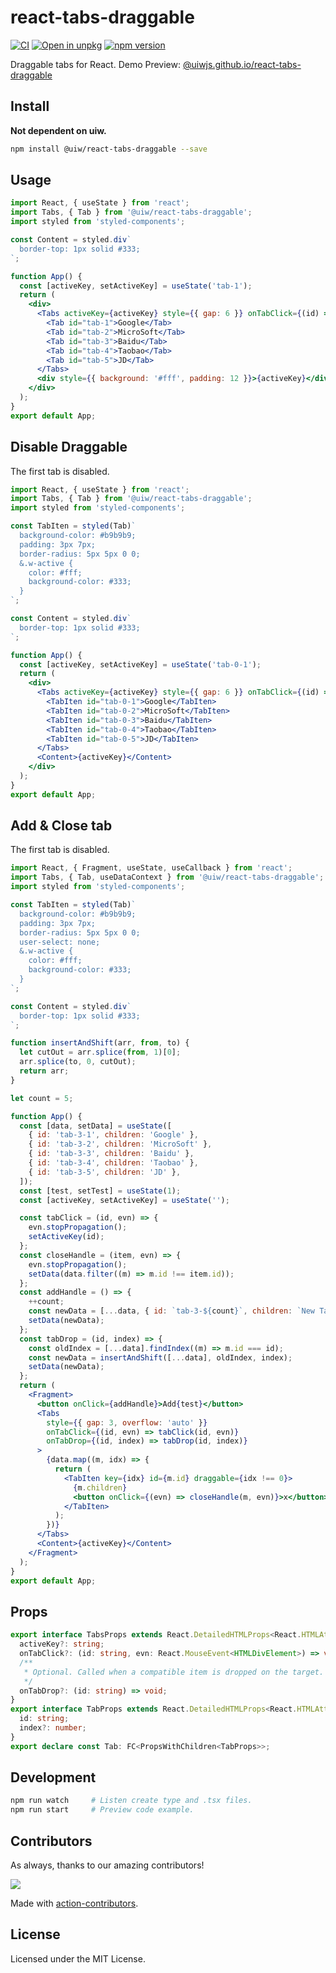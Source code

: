 # react-tabs-draggable

[![CI](https://github.com/uiwjs/react-tabs-draggable/actions/workflows/ci.yml/badge.svg)](https://github.com/uiwjs/react-tabs-draggable/actions/workflows/ci.yml)
[![Open in unpkg](https://img.shields.io/badge/Open%20in-unpkg-blue)](https://uiwjs.github.io/npm-unpkg/#/pkg/@uiw/react-tabs-draggable/file/README.md)
[![npm version](https://img.shields.io/npm/v/@uiw/react-tabs-draggable.svg)](https://www.npmjs.com/package/@uiw/react-tabs-draggable)

Draggable tabs for React. Demo Preview: [@uiwjs.github.io/react-tabs-draggable](https://uiwjs.github.io/react-tabs-draggable/)

## Install

**Not dependent on uiw.**

```bash
npm install @uiw/react-tabs-draggable --save
```

## Usage

```jsx mdx:preview
import React, { useState } from 'react';
import Tabs, { Tab } from '@uiw/react-tabs-draggable';
import styled from 'styled-components';

const Content = styled.div`
  border-top: 1px solid #333;
`;

function App() {
  const [activeKey, setActiveKey] = useState('tab-1');
  return (
    <div>
      <Tabs activeKey={activeKey} style={{ gap: 6 }} onTabClick={(id) => setActiveKey(id)}>
        <Tab id="tab-1">Google</Tab>
        <Tab id="tab-2">MicroSoft</Tab>
        <Tab id="tab-3">Baidu</Tab>
        <Tab id="tab-4">Taobao</Tab>
        <Tab id="tab-5">JD</Tab>
      </Tabs>
      <div style={{ background: '#fff', padding: 12 }}>{activeKey}</div>
    </div>
  );
}
export default App;
```

## Disable Draggable

The first tab is disabled.

```jsx mdx:preview
import React, { useState } from 'react';
import Tabs, { Tab } from '@uiw/react-tabs-draggable';
import styled from 'styled-components';

const TabIten = styled(Tab)`
  background-color: #b9b9b9;
  padding: 3px 7px;
  border-radius: 5px 5px 0 0;
  &.w-active {
    color: #fff;
    background-color: #333;
  }
`;

const Content = styled.div`
  border-top: 1px solid #333;
`;

function App() {
  const [activeKey, setActiveKey] = useState('tab-0-1');
  return (
    <div>
      <Tabs activeKey={activeKey} style={{ gap: 6 }} onTabClick={(id) => setActiveKey(id)}>
        <TabIten id="tab-0-1">Google</TabIten>
        <TabIten id="tab-0-2">MicroSoft</TabIten>
        <TabIten id="tab-0-3">Baidu</TabIten>
        <TabIten id="tab-0-4">Taobao</TabIten>
        <TabIten id="tab-0-5">JD</TabIten>
      </Tabs>
      <Content>{activeKey}</Content>
    </div>
  );
}
export default App;
```

## Add & Close tab

The first tab is disabled.

```jsx mdx:preview
import React, { Fragment, useState, useCallback } from 'react';
import Tabs, { Tab, useDataContext } from '@uiw/react-tabs-draggable';
import styled from 'styled-components';

const TabIten = styled(Tab)`
  background-color: #b9b9b9;
  padding: 3px 7px;
  border-radius: 5px 5px 0 0;
  user-select: none;
  &.w-active {
    color: #fff;
    background-color: #333;
  }
`;

const Content = styled.div`
  border-top: 1px solid #333;
`;

function insertAndShift(arr, from, to) {
  let cutOut = arr.splice(from, 1)[0];
  arr.splice(to, 0, cutOut);
  return arr;
}

let count = 5;

function App() {
  const [data, setData] = useState([
    { id: 'tab-3-1', children: 'Google' },
    { id: 'tab-3-2', children: 'MicroSoft' },
    { id: 'tab-3-3', children: 'Baidu' },
    { id: 'tab-3-4', children: 'Taobao' },
    { id: 'tab-3-5', children: 'JD' },
  ]);
  const [test, setTest] = useState(1);
  const [activeKey, setActiveKey] = useState('');

  const tabClick = (id, evn) => {
    evn.stopPropagation();
    setActiveKey(id);
  };
  const closeHandle = (item, evn) => {
    evn.stopPropagation();
    setData(data.filter((m) => m.id !== item.id));
  };
  const addHandle = () => {
    ++count;
    const newData = [...data, { id: `tab-3-${count}`, children: `New Tab ${count}` }];
    setData(newData);
  };
  const tabDrop = (id, index) => {
    const oldIndex = [...data].findIndex((m) => m.id === id);
    const newData = insertAndShift([...data], oldIndex, index);
    setData(newData);
  };
  return (
    <Fragment>
      <button onClick={addHandle}>Add{test}</button>
      <Tabs
        style={{ gap: 3, overflow: 'auto' }}
        onTabClick={(id, evn) => tabClick(id, evn)}
        onTabDrop={(id, index) => tabDrop(id, index)}
      >
        {data.map((m, idx) => {
          return (
            <TabIten key={idx} id={m.id} draggable={idx !== 0}>
              {m.children}
              <button onClick={(evn) => closeHandle(m, evn)}>x</button>
            </TabIten>
          );
        })}
      </Tabs>
      <Content>{activeKey}</Content>
    </Fragment>
  );
}
export default App;
```

## Props

```ts
export interface TabsProps extends React.DetailedHTMLProps<React.HTMLAttributes<HTMLDivElement>, HTMLDivElement> {
  activeKey?: string;
  onTabClick?: (id: string, evn: React.MouseEvent<HTMLDivElement>) => void;
  /**
   * Optional. Called when a compatible item is dropped on the target.
   */
  onTabDrop?: (id: string) => void;
}
export interface TabProps extends React.DetailedHTMLProps<React.HTMLAttributes<HTMLDivElement>, HTMLDivElement> {
  id: string;
  index?: number;
}
export declare const Tab: FC<PropsWithChildren<TabProps>>;
```

## Development

```bash
npm run watch     # Listen create type and .tsx files.
npm run start     # Preview code example.
```

## Contributors

As always, thanks to our amazing contributors!

<a href="https://github.com/uiwjs/react-tabs-draggable/graphs/contributors">
  <img src="https://uiwjs.github.io/react-tabs-draggable/CONTRIBUTORS.svg" />
</a>

Made with [action-contributors](https://github.com/jaywcjlove/github-action-contributors).

## License

Licensed under the MIT License.
